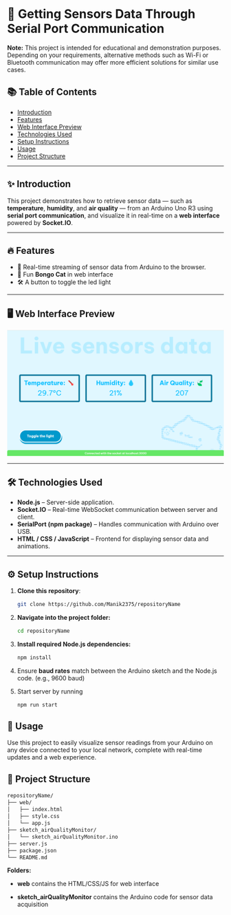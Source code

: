 # 🚀 Getting Sensors Data Through Serial Port Communication

**Note:** This project is intended for educational and demonstration purposes. Depending on your requirements, alternative methods such as Wi-Fi or Bluetooth communication may offer more efficient solutions for similar use cases.

## 📚 Table of Contents
- [Introduction](#introduction)
- [Features](#features)
- [Web Interface Preview](#web-interface-preview)
- [Technologies Used](#technologies-used)
- [Setup Instructions](#setup-instructions)
- [Usage](#usage)
- [Project Structure](#project-structure)

---

## ✨ Introduction
This project demonstrates how to retrieve sensor data — such as **temperature**, **humidity**, and **air quality** — from an Arduino Uno R3 using **serial port communication**, and visualize it in real-time on a **web interface** powered by **Socket.IO**.

---

## 🔥 Features
- 📡 Real-time streaming of sensor data from Arduino to the browser.
- 🎵 Fun **Bongo Cat** in web interface 
- 🛠️ A button to toggle the led light 

---

## 🖥️ Web Interface Preview

![Web Interface](./assets/webinterface.webp)

---

## 🛠️ Technologies Used
- **Node.js** – Server-side application.
- **Socket.IO** – Real-time WebSocket communication between server and client.
- **SerialPort (npm package)** – Handles communication with Arduino over USB.
- **HTML / CSS / JavaScript** – Frontend for displaying sensor data and animations.

---

## ⚙️ Setup Instructions

1. **Clone this repository**:
   ```bash
   git clone https://github.com/Manik2375/repositoryName
   ```

2. **Navigate into the project folder:**
    ```bash 
    cd repositoryName
    ```

3. **Install required Node.js dependencies:**
    ```bash
    npm install
    ```
4. Ensure **baud rates** match between the Arduino sketch and the Node.js code. (e.g., 9600 baud)

5. Start server by running 
    ```bash
    npm run start
    ```


## 🎯 Usage
Use this project to easily visualize sensor readings from your Arduino on any device connected to your local network, complete with real-time updates and a web experience.

## 📂 Project Structure

```plaintext
repositoryName/
├── web/               
│   ├── index.html
│   ├── style.css
│   └── app.js
├── sketch_airQualityMonitor/ 
│   └── sketch_airQualityMonitor.ino
├── server.js                
├── package.json             
└── README.md                
```
**Folders:**

- **web**  contains the HTML/CSS/JS for web interface

- **sketch_airQualityMonitor** contains the Arduino code for sensor data acquisition